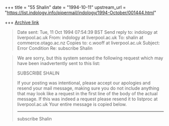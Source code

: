 +++
title = "55 Shalin"
date = "1994-10-11"
upstream_url = "https://list.indology.info/pipermail/indology/1994-October/001444.html"

+++
[Archive link](https://list.indology.info/pipermail/indology/1994-October/001444.html)

>Date sent:      Tue, 11 Oct 1994 07:54:39 BST
>Send reply to:  indology at liverpool.ac.uk
>From:           indology at liverpool.ac.uk
>To:             shalin at commerce.otago.ac.nz
>Copies to:      c.wooff at liverpool.ac.uk
>Subject:        Error Condition Re: subscribe Shalin

>
>We are sorry, but this system sensed the following request which may have been
>inadvertently sent to this list:
>
>SUBSCRIBE SHALIN
>
>If your posting was intentional, please accept our apologies and resend your
>mail message, making sure you do not include anything that may look like a
>request in the first line of the body of the actual message. If this was
>indeed a request please resend it to listproc at liverpool.ac.uk
>Your entire message
>is copied below.
>
>-------------------------------------------------------------------------------
>
>subscribe Shalin
>
>






